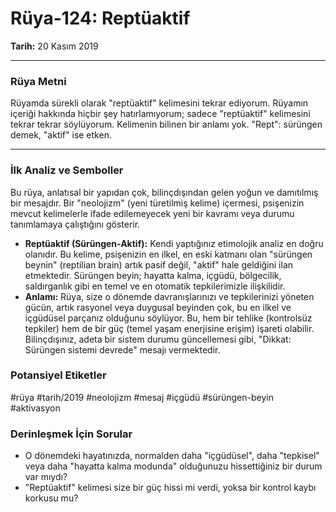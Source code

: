 # Rüya-124: Reptüaktif
**Tarih:** 20 Kasım 2019

---
### Rüya Metni

Rüyamda sürekli olarak "reptüaktif" kelimesini tekrar ediyorum. Rüyamın içeriği hakkında hiçbir şey hatırlamıyorum; sadece "reptüaktif" kelimesini tekrar tekrar söylüyorum. Kelimenin bilinen bir anlamı yok. "Rept": sürüngen demek, "aktif" ise etken.

---
### İlk Analiz ve Semboller

Bu rüya, anlatısal bir yapıdan çok, bilinçdışından gelen yoğun ve damıtılmış bir mesajdır. Bir "neolojizm" (yeni türetilmiş kelime) içermesi, psişenizin mevcut kelimelerle ifade edilemeyecek yeni bir kavramı veya durumu tanımlamaya çalıştığını gösterir.

* **Reptüaktif (Sürüngen-Aktif):** Kendi yaptığınız etimolojik analiz en doğru olanıdır. Bu kelime, psişenizin en ilkel, en eski katmanı olan "sürüngen beynin" (reptilian brain) artık pasif değil, "aktif" hale geldiğini ilan etmektedir. Sürüngen beyin; hayatta kalma, içgüdü, bölgecilik, saldırganlık gibi en temel ve en otomatik tepkilerimizle ilişkilidir.
* **Anlamı:** Rüya, size o dönemde davranışlarınızı ve tepkilerinizi yöneten gücün, artık rasyonel veya duygusal beyinden çok, bu en ilkel ve içgüdüsel parçanız olduğunu söylüyor. Bu, hem bir tehlike (kontrolsüz tepkiler) hem de bir güç (temel yaşam enerjisine erişim) işareti olabilir. Bilinçdışınız, adeta bir sistem durumu güncellemesi gibi, "Dikkat: Sürüngen sistemi devrede" mesajı vermektedir.

### Potansiyel Etiketler
#rüya #tarih/2019 #neolojizm #mesaj #içgüdü #sürüngen-beyin #aktivasyon

### Derinleşmek İçin Sorular
* O dönemdeki hayatınızda, normalden daha "içgüdüsel", daha "tepkisel" veya daha "hayatta kalma modunda" olduğunuzu hissettiğiniz bir durum var mıydı?
* "Reptüaktif" kelimesi size bir güç hissi mi verdi, yoksa bir kontrol kaybı korkusu mu?